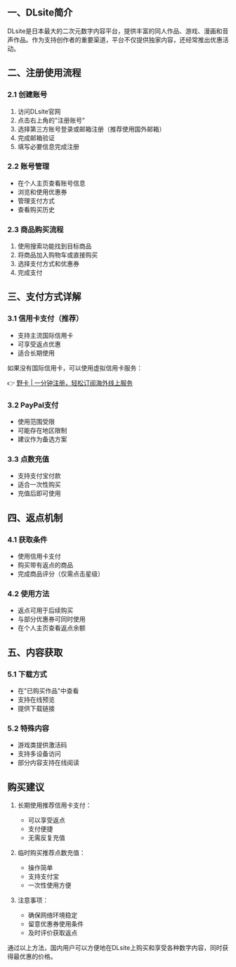 ## 一、DLsite简介

DLsite是日本最大的二次元数字内容平台，提供丰富的同人作品、游戏、漫画和音声作品。作为支持创作者的重要渠道，平台不仅提供独家内容，还经常推出优惠活动。

## 二、注册使用流程

### 2.1 创建账号
1. 访问DLsite官网
2. 点击右上角的"注册账号"
3. 选择第三方账号登录或邮箱注册（推荐使用国外邮箱）
4. 完成邮箱验证
5. 填写必要信息完成注册

### 2.2 账号管理
- 在个人主页查看账号信息
- 浏览和使用优惠券
- 管理支付方式
- 查看购买历史

### 2.3 商品购买流程
1. 使用搜索功能找到目标商品
2. 将商品加入购物车或直接购买
3. 选择支付方式和优惠券
4. 完成支付

## 三、支付方式详解

### 3.1 信用卡支付（推荐）
- 支持主流国际信用卡
- 可享受返点优惠
- 适合长期使用

如果没有国际信用卡，可以使用虚拟信用卡服务：

👉 [野卡 | 一分钟注册，轻松订阅海外线上服务](https://bit.ly/bewildcard)

### 3.2 PayPal支付
- 使用范围受限
- 可能存在地区限制
- 建议作为备选方案

### 3.3 点数充值
- 支持支付宝付款
- 适合一次性购买
- 充值后即可使用

## 四、返点机制

### 4.1 获取条件
- 使用信用卡支付
- 购买带有返点的商品
- 完成商品评分（仅需点击星级）

### 4.2 使用方法
- 返点可用于后续购买
- 与部分优惠券可同时使用
- 在个人主页查看返点余额

## 五、内容获取

### 5.1 下载方式
- 在"已购买作品"中查看
- 支持在线预览
- 提供下载链接

### 5.2 特殊内容
- 游戏类提供激活码
- 支持多设备访问
- 部分内容支持在线阅读

## 购买建议

1. 长期使用推荐信用卡支付：
   - 可以享受返点
   - 支付便捷
   - 无需反复充值

2. 临时购买推荐点数充值：
   - 操作简单
   - 支持支付宝
   - 一次性使用方便

3. 注意事项：
   - 确保网络环境稳定
   - 留意优惠券使用条件
   - 及时评价获取返点

通过以上方法，国内用户可以方便地在DLsite上购买和享受各种数字内容，同时获得最优惠的价格。